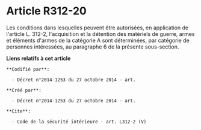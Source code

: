# Article R312-20

Les conditions dans lesquelles peuvent être autorisées, en application de l'article L. 312-2, l'acquisition et la détention
des matériels de guerre, armes et éléments d'armes de la catégorie A sont déterminées, par catégorie de personnes
intéressées, au paragraphe 6 de la présente sous-section.

**Liens relatifs à cet article**

	**Codifié par**:

	  - Décret n°2014-1253 du 27 octobre 2014 - art.

	**Créé par**:

	  - Décret n°2014-1253 du 27 octobre 2014 - art.

	**Cite**:

	  - Code de la sécurité intérieure - art. L312-2 (V)
